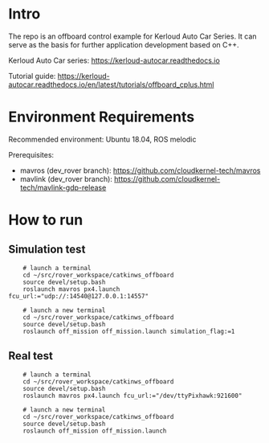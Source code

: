 # Intro

The repo is an offboard control example for Kerloud Auto Car Series. It can serve as the basis for further application development based on C++.

Kerloud Auto Car series: <https://kerloud-autocar.readthedocs.io>

Tutorial guide: <https://kerloud-autocar.readthedocs.io/en/latest/tutorials/offboard_cplus.html>

# Environment Requirements

Recommended environment: Ubuntu 18.04, ROS melodic


Prerequisites:

* mavros (dev_rover branch): https://github.com/cloudkernel-tech/mavros
* mavlink (dev_rover branch): https://github.com/cloudkernel-tech/mavlink-gdp-release


# How to run

## Simulation test

        # launch a terminal
        cd ~/src/rover_workspace/catkinws_offboard
        source devel/setup.bash
        roslaunch mavros px4.launch fcu_url:="udp://:14540@127.0.0.1:14557"

        # launch a new terminal
        cd ~/src/rover_workspace/catkinws_offboard
        source devel/setup.bash
        roslaunch off_mission off_mission.launch simulation_flag:=1


## Real test

        # launch a terminal
        cd ~/src/rover_workspace/catkinws_offboard
        source devel/setup.bash
        roslaunch mavros px4.launch fcu_url:="/dev/ttyPixhawk:921600"

        # launch a new terminal
        cd ~/src/rover_workspace/catkinws_offboard
        source devel/setup.bash
        roslaunch off_mission off_mission.launch

